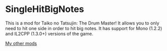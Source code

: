 # SingleHitBigNotes
 
This is a mod for Taiko no Tatsujin: The Drum Master!
It allows you to only need to hit one side in order to hit big notes.
It has support for Mono (1.2.2) and IL2CPP (1.3.0+) versions of the game.

[My other mods](https://docs.google.com/spreadsheets/d/1fuAAfK-0Vw74TwxXF5WVy1fh1ADsVzUkDd7dOHc7EdQ)
